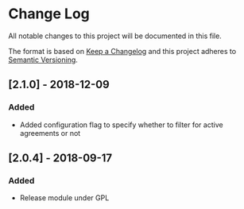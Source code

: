# Change Log
All notable changes to this project will be documented in this file.

The format is based on [Keep a Changelog](http://keepachangelog.com/)
and this project adheres to [Semantic Versioning](http://semver.org/).

## [2.1.0] - 2018-12-09
### Added
- Added configuration flag to specify whether to filter for active agreements or not

## [2.0.4] - 2018-09-17
### Added
- Release module under GPL
